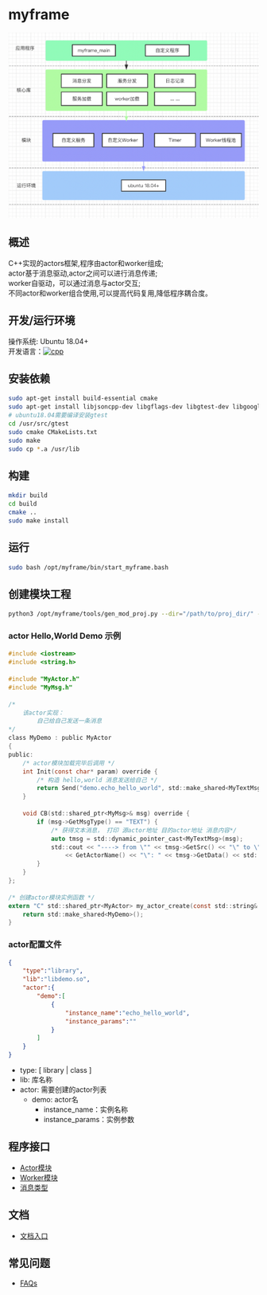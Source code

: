 # myframe

![myframe](doc/pics/myframe.png)

## 概述
C++实现的actors框架,程序由actor和worker组成;  
actor基于消息驱动,actor之间可以进行消息传递;  
worker自驱动，可以通过消息与actor交互;  
不同actor和worker组合使用,可以提高代码复用,降低程序耦合度。

## 开发/运行环境
操作系统: Ubuntu 18.04+  
开发语言：[![cpp](https://img.shields.io/badge/language-cpp-green.svg)](https://img.shields.io/badge/language-cpp-green.svg)

## 安装依赖
```sh
sudo apt-get install build-essential cmake
sudo apt-get install libjsoncpp-dev libgflags-dev libgtest-dev libgoogle-glog-dev
# ubuntu18.04需要编译安装gtest
cd /usr/src/gtest
sudo cmake CMakeLists.txt 
sudo make 
sudo cp *.a /usr/lib
```

## 构建
```sh
mkdir build
cd build
cmake ..
sudo make install
```

## 运行
```sh
sudo bash /opt/myframe/bin/start_myframe.bash
```

## 创建模块工程
```sh
python3 /opt/myframe/tools/gen_mod_proj.py --dir="/path/to/proj_dir/" --name="mod_name"
```

### actor Hello,World Demo 示例
```c
#include <iostream>
#include <string.h>

#include "MyActor.h"
#include "MyMsg.h"

/*
    该actor实现：
        自己给自己发送一条消息
*/
class MyDemo : public MyActor
{
public:
    /* actor模块加载完毕后调用 */
    int Init(const char* param) override {
        /* 构造 hello,world 消息发送给自己 */
        return Send("demo.echo_hello_world", std::make_shared<MyTextMsg>("hello,world"));
    }

    void CB(std::shared_ptr<MyMsg>& msg) override {
        if (msg->GetMsgType() == "TEXT") {
            /* 获得文本消息， 打印 源actor地址 目的actor地址 消息内容*/
            auto tmsg = std::dynamic_pointer_cast<MyTextMsg>(msg);
            std::cout << "----> from \"" << tmsg->GetSrc() << "\" to \"" 
                << GetActorName() << "\": " << tmsg->GetData() << std::endl;
        }
    }
};

/* 创建actor模块实例函数 */
extern "C" std::shared_ptr<MyActor> my_actor_create(const std::string& Actor_name) {
    return std::make_shared<MyDemo>();
}

```

### actor配置文件
```json
{
    "type":"library",
    "lib":"libdemo.so",
    "actor":{
        "demo":[
            {
                "instance_name":"echo_hello_world",
                "instance_params":""
            }
        ]
    }
}
```
- type: [ library | class ]
- lib: 库名称
- actor: 需要创建的actor列表
    - demo: actor名
        - instance_name：实例名称
        - instance_params：实例参数

## 程序接口

- [Actor模块](https://github.com/lkpworkspace/myframe/blob/master/myframe/MyActor.h)
- [Worker模块](https://github.com/lkpworkspace/myframe/blob/master/myframe/MyWorker.h)
- [消息类型](https://github.com/lkpworkspace/myframe/blob/master/myframe/MyMsg.h)

## 文档
- [文档入口](https://github.com/lkpworkspace/myframe/wiki)

## 常见问题
- [FAQs](https://github.com/lkpworkspace/myframe/wiki/FAQs)
